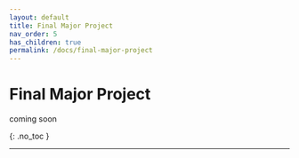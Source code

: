 ```yaml
---
layout: default
title: Final Major Project
nav_order: 5
has_children: true
permalink: /docs/final-major-project
---
```


# Final Major Project
coming soon

{: .no_toc }

***